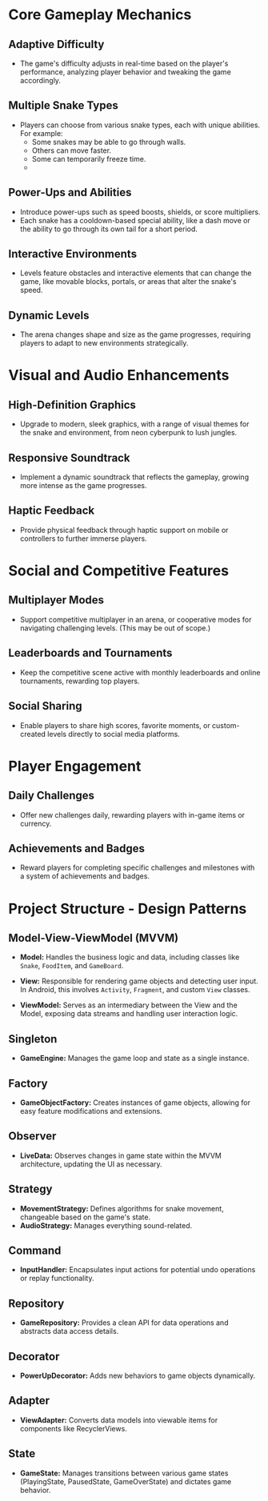 # Core Gameplay Mechanics

## Adaptive Difficulty
- The game's difficulty adjusts in real-time based on the player's performance, analyzing player behavior and tweaking the game accordingly.

## Multiple Snake Types
- Players can choose from various snake types, each with unique abilities. For example:
  - Some snakes may be able to go through walls.
  - Others can move faster.
  - Some can temporarily freeze time.
  -  

## Power-Ups and Abilities
- Introduce power-ups such as speed boosts, shields, or score multipliers.
- Each snake has a cooldown-based special ability, like a dash move or the ability to go through its own tail for a short period.

## Interactive Environments
- Levels feature obstacles and interactive elements that can change the game, like movable blocks, portals, or areas that alter the snake's speed.

## Dynamic Levels
- The arena changes shape and size as the game progresses, requiring players to adapt to new environments strategically.

# Visual and Audio Enhancements

## High-Definition Graphics
- Upgrade to modern, sleek graphics, with a range of visual themes for the snake and environment, from neon cyberpunk to lush jungles.

## Responsive Soundtrack
- Implement a dynamic soundtrack that reflects the gameplay, growing more intense as the game progresses.

## Haptic Feedback
- Provide physical feedback through haptic support on mobile or controllers to further immerse players.

# Social and Competitive Features

## Multiplayer Modes
- Support competitive multiplayer in an arena, or cooperative modes for navigating challenging levels. (This may be out of scope.)

## Leaderboards and Tournaments
- Keep the competitive scene active with monthly leaderboards and online tournaments, rewarding top players.

## Social Sharing
- Enable players to share high scores, favorite moments, or custom-created levels directly to social media platforms.

# Player Engagement

## Daily Challenges
- Offer new challenges daily, rewarding players with in-game items or currency.

## Achievements and Badges
- Reward players for completing specific challenges and milestones with a system of achievements and badges.

# Project Structure - Design Patterns

## Model-View-ViewModel (MVVM)
- **Model:** Handles the business logic and data, including classes like `Snake`, `FoodItem`, and `GameBoard`.
  
- **View:** Responsible for rendering game objects and detecting user input. In Android, this involves `Activity`, `Fragment`, and custom `View` classes.
- **ViewModel:** Serves as an intermediary between the View and the Model, exposing data streams and handling user interaction logic.

## Singleton
- **GameEngine:** Manages the game loop and state as a single instance.

## Factory
- **GameObjectFactory:** Creates instances of game objects, allowing for easy feature modifications and extensions.

## Observer
- **LiveData:** Observes changes in game state within the MVVM architecture, updating the UI as necessary.


## Strategy
- **MovementStrategy:** Defines algorithms for snake movement, changeable based on the game's state.
- **AudioStrategy:** Manages everything sound-related.

## Command
- **InputHandler:** Encapsulates input actions for potential undo operations or replay functionality.

## Repository
- **GameRepository:** Provides a clean API for data operations and abstracts data access details.

## Decorator
- **PowerUpDecorator:** Adds new behaviors to game objects dynamically.

## Adapter
- **ViewAdapter:** Converts data models into viewable items for components like RecyclerViews.

## State
- **GameState:** Manages transitions between various game states (PlayingState, PausedState, GameOverState) and dictates game behavior.

